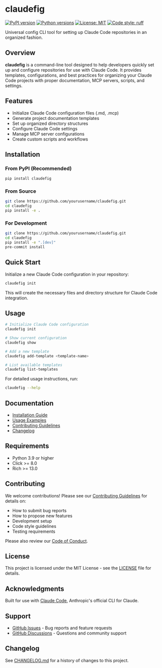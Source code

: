 # claudefig

[![PyPI version](https://badge.fury.io/py/claudefig.svg)](https://badge.fury.io/py/claudefig)
[![Python versions](https://img.shields.io/pypi/pyversions/claudefig.svg)](https://pypi.org/project/claudefig/)
[![License: MIT](https://img.shields.io/badge/License-MIT-yellow.svg)](https://opensource.org/licenses/MIT)
[![Code style: ruff](https://img.shields.io/endpoint?url=https://raw.githubusercontent.com/astral-sh/ruff/main/assets/badge/v2.json)](https://github.com/astral-sh/ruff)

Universal config CLI tool for setting up Claude Code repositories in an organized fashion.

## Overview

**claudefig** is a command-line tool designed to help developers quickly set up and configure repositories for use with Claude Code. It provides templates, configurations, and best practices for organizing your Claude Code projects with proper documentation, MCP servers, scripts, and settings.

## Features

- Initialize Claude Code configuration files (.md, .mcp)
- Generate project documentation templates
- Set up organized directory structures
- Configure Claude Code settings
- Manage MCP server configurations
- Create custom scripts and workflows

## Installation

### From PyPI (Recommended)

```bash
pip install claudefig
```

### From Source

```bash
git clone https://github.com/yourusername/claudefig.git
cd claudefig
pip install -e .
```

### For Development

```bash
git clone https://github.com/yourusername/claudefig.git
cd claudefig
pip install -e ".[dev]"
pre-commit install
```

## Quick Start

Initialize a new Claude Code configuration in your repository:

```bash
claudefig init
```

This will create the necessary files and directory structure for Claude Code integration.

## Usage

```bash
# Initialize Claude Code configuration
claudefig init

# Show current configuration
claudefig show

# Add a new template
claudefig add-template <template-name>

# List available templates
claudefig list-templates
```

For detailed usage instructions, run:

```bash
claudefig --help
```

## Documentation

- [Installation Guide](https://github.com/yourusername/claudefig#installation)
- [Usage Examples](https://github.com/yourusername/claudefig#usage)
- [Contributing Guidelines](CONTRIBUTING.md)
- [Changelog](CHANGELOG.md)

## Requirements

- Python 3.9 or higher
- Click >= 8.0
- Rich >= 13.0

## Contributing

We welcome contributions! Please see our [Contributing Guidelines](CONTRIBUTING.md) for details on:

- How to submit bug reports
- How to propose new features
- Development setup
- Code style guidelines
- Testing requirements

Please also review our [Code of Conduct](CODE_OF_CONDUCT.md).

## License

This project is licensed under the MIT License - see the [LICENSE](LICENSE) file for details.

## Acknowledgments

Built for use with [Claude Code](https://claude.com/claude-code), Anthropic's official CLI for Claude.

## Support

- [GitHub Issues](https://github.com/yourusername/claudefig/issues) - Bug reports and feature requests
- [GitHub Discussions](https://github.com/yourusername/claudefig/discussions) - Questions and community support

## Changelog

See [CHANGELOG.md](CHANGELOG.md) for a history of changes to this project.